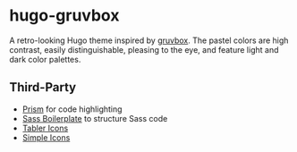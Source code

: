 # hugo-gruvbox

A retro-looking Hugo theme inspired by [gruvbox](https://github.com/morhetz/gruvbox). The pastel colors are high contrast, easily distinguishable, pleasing to the eye, and feature light and dark color palettes.

## Third-Party

- [Prism](https://prismjs.com/) for code highlighting
- [Sass Boilerplate](https://github.com/KittyGiraudel/sass-boilerplate) to structure Sass code
- [Tabler Icons](https://tabler-icons.io/)
- [Simple Icons](https://simpleicons.org/)
